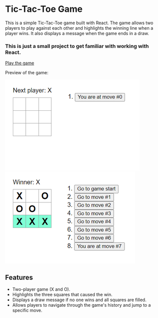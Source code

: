 # Tic-Tac-Toe Game

This is a simple Tic-Tac-Toe game built with React. The game allows two players to play against each other and highlights the winning line when a player wins. It also displays a message when the game ends in a draw.

### This is just a small project to get familiar with working with React.

[Play the game](https://karthik-parvathaneni.github.io/Tic-Tac-Toe/)

Preview of the game:

![Tic-Tac-Toe Game Screenshot](./assets/preview_0.png) ![Tic-Tac-Toe Game Screenshot](./assets/preview.png)

## Features

- Two-player game (X and O).
- Highlights the three squares that caused the win.
- Displays a draw message if no one wins and all squares are filled.
- Allows players to navigate through the game's history and jump to a specific move.
